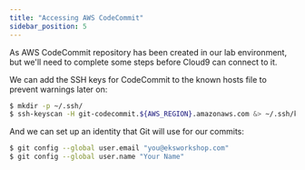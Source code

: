 ```yaml
---
title: "Accessing AWS CodeCommit"
sidebar_position: 5
---
```


As AWS CodeCommit repository has been created in our lab environment, but we'll need to complete some steps before Cloud9 can connect to it.

We can add the SSH keys for CodeCommit to the known hosts file to prevent warnings later on:

```bash
$ mkdir -p ~/.ssh/
$ ssh-keyscan -H git-codecommit.${AWS_REGION}.amazonaws.com &> ~/.ssh/known_hosts
```

And we can set up an identity that Git will use for our commits:

```bash
$ git config --global user.email "you@eksworkshop.com"
$ git config --global user.name "Your Name"
```
